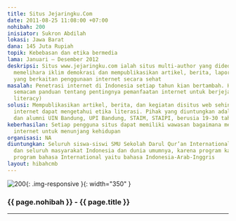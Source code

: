 ```yaml
---
title: Situs Jejaringku.Com
date: 2011-08-25 11:08:00 +07:00
nohibah: 200
inisiator: Sukron Abdilah
lokasi: Jawa Barat
dana: 145 Juta Rupiah
topik: Kebebasan dan etika bermedia
lama: Januari – Desember 2012
deskripsi: Situs www.jejaringku.com ialah situs multi-author yang didedikasikan untuk
  memelihara iklim demokrasi dan mempublikasikan artikel, berita, laporan, aktivitas
  yang berkaitan penggunaan internet secara sehat
masalah: Penetrasi internet di Indonesia setiap tahun kian bertambah. Hal ini memerlukan
  semacam panduan tentang pentingnya pemanfaatan internet untuk berjejaring (networking
  literacy)
solusi: Mempublikasikan artikel, berita, dan kegiatan disitus web sehingga pengguna
  internet dapat mengetahui etika literasi. Pihak yang diuntungkan adalah mahasiswa
  dan alumni UIN Bandung, UPI Bandung, STAIM, STAIPI, berusia 19-30 tahun
keberhasilan: Setiap pengguna situs dapat memiliki wawasan bagaimana memanfaatkan
  internet untuk menunjang kehidupan
organisasi: NA
diuntungkan: Seluruh siswa-siswi SMU Sekolah Darul Qur’an International khususnya
  dan seluruh masyarakat Indonesia dan dunia umumnya, karena program kami ini adalah
  program bahasa International yaitu bahasa Indonesia-Arab-Inggris
layout: hibahcmb
---
```


![200](/static/img/hibahcmb/200.png){: .img-responsive }{: width="350" }

### {{ page.nohibah }} - {{ page.title }}

---
